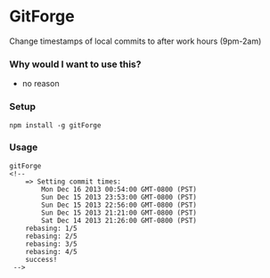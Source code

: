 GitForge
============

Change timestamps of local commits to after work hours (9pm-2am)

### Why would I want to use this?
  * no reason

### Setup
```
npm install -g gitForge
```

### Usage
```
gitForge
<!--
	=> Setting commit times:
		Mon Dec 16 2013 00:54:00 GMT-0800 (PST)
		Sun Dec 15 2013 23:53:00 GMT-0800 (PST)
		Sun Dec 15 2013 22:56:00 GMT-0800 (PST)
		Sun Dec 15 2013 21:21:00 GMT-0800 (PST)
		Sat Dec 14 2013 21:26:00 GMT-0800 (PST)
	rebasing: 1/5
	rebasing: 2/5
	rebasing: 3/5
	rebasing: 4/5
	success!
 -->
```

